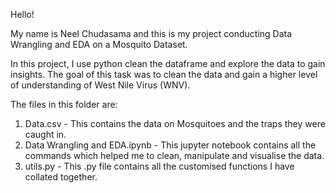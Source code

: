 Hello!

My name is Neel Chudasama and this is my project conducting Data Wrangling and EDA on a Mosquito Dataset.

In this project, I use python clean the dataframe and explore the data to gain insights. The goal of this task was to clean the data and gain a higher level of understanding of West Nile Virus (WNV).

The files in this folder are:

1. Data.csv - This contains the data on Mosquitoes and the traps they were caught in. 
2. Data Wrangling and EDA.ipynb - This jupyter notebook contains all the commands which helped me to clean, manipulate and visualise the data.
3. utils.py - This .py file contains all the customised functions I have collated together.
